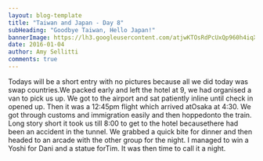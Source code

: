 ```yaml
---
layout: blog-template
title: "Taiwan and Japan - Day 8"
subHeading: "Goodbye Taiwan, Hello Japan!"
bannerImage: https://lh3.googleusercontent.com/atjwKTOsRdPcUxQp960h4iqXI5rWuEsHy6w3JXG_j9cW6pYTIrraO65UMitoVgw9RmJ5alwJWKe54c6w_I3ylg7eQljnmNjnnR6O_slGhkagRmyz1EZOpPP0aGSwp-amEzSFLJGPNQ=w2400
date: 2016-01-04
author: Amy Sellitti
comments: true
---
```


Todays will be a short entry with no pictures because all we did today was swap countries.We packed early and left the hotel at 9, we had organised a van to pick us up. We got to the airport and sat patiently inline until check in opened up. Then it was a 12:45pm flight which arrived atOsaka at 4:30. We got through customs and immigration easily and then hoppedonto the train. Long story short it took us till 8:00 to get to the hotel becausethere had been an accident in the tunnel. We grabbed a quick bite for dinner and then headed to an arcade with the other group for the night. I managed to win a Yoshi for Dani and a statue forTim. It was then time to call it a night. 
